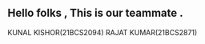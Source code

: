 Hello folks , This is our teammate .
-----------------------------------------------------------------

KUNAL KISHOR(21BCS2094)
RAJAT KUMAR(21BCS2871)
